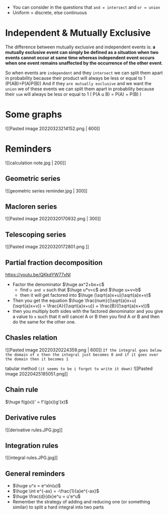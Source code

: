 - You can consider in the questions that `and = intersect` and `or = union` 
- Uniform = discrete, else continuous
# Independent & Mutually Exclusive
The difference between mutually exclusive and independent events is: **a mutually exclusive event can simply be defined as a situation when two events cannot occur at same time whereas independent event occurs when one event remains unaffected by the occurrence of the other event**.

So when events are `independent` and they `intersect` we can split them apart in probability because their product will always be less or equal to 1 (P(AB)=P(A)P(B))
And if they `are mutually exclusive` and we want the `union` we of these events we can split them apart in probability because their `sum` will always be less or equal to 1 ( P(A u B) = P(A) + P(B) )
# Some graphs
![[Pasted image 20220323214152.png | 600]]
# Reminders
![[calculation note.jpg | 200]]
## **Geometric series**
![[geometric series reminder.jpg | 300]]

## **Macloren series**
![[Pasted image 20220320170932.png | 300]]

## **Telescoping series**
![[Pasted image 20220320172801.png ]]

## **Partial fraction decomposition**
https://youtu.be/QKkdYW77xNI
- Factor the denominator $\huge ax^2+bx+c$
	- find `u and v` such that $\huge u*v=c$ and $\huge u+v=b$
	- then it will get factored into $\huge (\sqrt{a}x+u)(\sqrt{a}x+v)$ 
- Then you get the equation $\huge \frac{num}{(\sqrt{a}x+u)(\sqrt{a}x+v)} = \frac{A}{(\sqrt{a}x+u)} + \frac{B}{(\sqrt{a}x+v)}$ 
- then you multiply both sides with the factored denominator and you give a value to `x` such that it will cancel A or B then you find A or B and then do the same for the other one.

## **Chasles relation**
![[Pasted image 20220320224359.png | 600]]
`If the integral goes below the domain of x then the integral just becomes 0 and if it goes over the domain then it becomes 1`

tabular method `(it seems to be i forgot to write it down)`
![[Pasted image 20220425185051.png]]
## Chain rule
$\huge f(g(x))' = f'(g(x))g'(x)$

## Derivative rules
![[derivative rules.JPG.jpg]]

## Integration rules
![[integral rules.JPG.jpg]]

## General reminders
- $\huge u^x = e^xln(u)$ 
- $\huge \int e^{-ax} = -\frac{1}{a}e^{-ax}$  
- $\huge \frac{d}{dx}e^u = u'e^u$
- Remember the strategy of adding and reducing one (or something similar) to split a hard integral into two parts